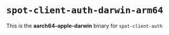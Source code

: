# `spot-client-auth-darwin-arm64`

This is the **aarch64-apple-darwin** binary for `spot-client-auth`
